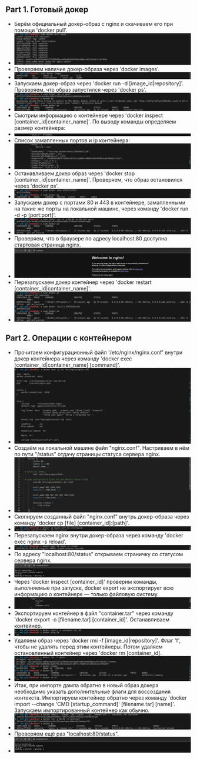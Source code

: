 ## Part 1. Готовый докер
* Берём официальный докер-образ с nginx и скачиваем его при помощи 'docker pull'.
* ![](./screenshots/img_1.1.png)
* Проверяем наличие докер-образа через 'docker images'.
* ![](./screenshots/img_1.2.png)
* Запускаем докер-образ через 'docker run -d [image_id|repository]'. Проверяем, что образ запустился через 'docker ps'.
* ![](./screenshots/img_1.3.png)
* Смотрим информацию о контейнере через 'docker inspect [container_id|container_name]'. По выводу команды определяем размер контейнера:
* ![](./screenshots/img_1.4.png)
* Список замапленных портов и ip контейнера:
* ![](./screenshots/img_1.5.png)
* Останавливаем докер образ через 'docker stop [container_id|container_name]'. Проверяем, что образ остановился через 'docker ps'.
* ![](./screenshots/img_1.6.png)
* Запускаем докер с портами 80 и 443 в контейнере, замапленными на такие же порты на локальной машине, через команду 'docker run -d -p [port:port]'.
* ![](./screenshots/img_1.7.png)
* Проверяем, что в браузере по адресу localhost:80 доступна стартовая страница nginx.
* ![](./screenshots/img_1.8.png)
* Перезапускаем докер контейнер через 'docker restart [container_id|container_name]'.
* ![](./screenshots/img_1.9.png)
## Part 2. Операции с контейнером
* Прочитаем конфигурационный файл '/etc/nginx/nginx.conf' внутри докер контейнера через команду 'docker exec [container_id|container_name] [command]'.
* ![](./screenshots/img_2.1.png)
* Создаём на локальной машине файл "nginx.conf". Настриваем в нём по пути "/status" отдачу страницы статуса сервера nginx.
* ![](./screenshots/img_2.10.png)
* Скопируем созданный файл "nginx.conf" внутрь докер-образа через команду 'docker cp [file] [container_id]:[path]'.
* ![](./screenshots/img_2.2.png)
* Перезапускаем nginx внутри докер-образа через команду 'docker exec nginx -s reload'.
* ![](./screenshots/img_2.3.png)
* По адресу "localhost:80/status" открываем страничку со статусом сервера nginx.
* ![](./screenshots/img_2.4.png)
* Через 'docker inspect [container_id]' проверим команды, выполняемые при запуске, docker export не экспортирует всю информацию о контейнере — только файловую систему.
* ![](./screenshots/img_2.7.png)
* Экспортируем контейнер в файл "container.tar" через команду 'docker export -o [filename.tar] [container_id]'. Останавливаем контейнер.
* ![](./screenshots/img_2.5.png)
* Удаляем образ через 'docker rmi -f [image_id|repository]'. Флаг 'f', чтобы не удалять перед этим контейнеры. Потом удаляем остановленный контейнер через 'docker rm [container_id].
* ![](./screenshots/img_2.6.png)
* Итак, при импорте дампа обратно в новый образ докера необходимо указать дополнительные флаги для воссоздания контекста. Импортируем контейнер обратно через команду 'docker import --change 'CMD [startup_command]' [filename.tar] [name]'. Запускаем импортированный контейнер как обычно.
* ![](./screenshots/img_2.8.png)
* Проверяем ещё раз "localhost:80/status".
* ![](./screenshots/img_2.9.png)